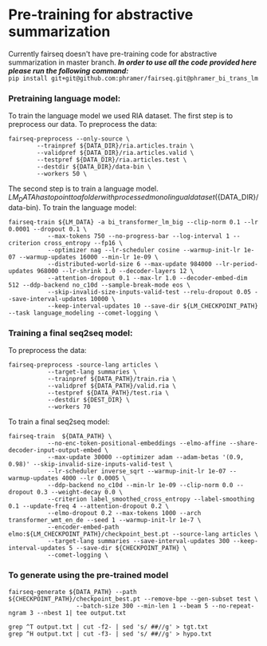 # Pre-training for abstractive summarization

 Currently fairseq doesn't have pre-training code for abstractive summarization in master branch.  ***In order to use all the code provided here please run the following command:***\
```pip install git+git@github.com:phramer/fairseq.git@phramer_bi_trans_lm```



### Pretraining language model:
To train the language model we used RIA dataset.
The first step is to preprocess our data. To preprocess the data:
```
fairseq-preprocess --only-source \
        --trainpref ${DATA_DIR}/ria.articles.train \
        --validpref ${DATA_DIR}/ria.articles.valid \
        --testpref ${DATA_DIR}/ria.articles.test \
        --destdir ${DATA_DIR}/data-bin \
        --workers 50 \
```

The second step is to train a language model. ${LM_DATA} has to point to a folder with processed monolingual dataset (${DATA_DIR}/data-bin). To train the language model:
```
fairseq-train ${LM_DATA} -a bi_transformer_lm_big --clip-norm 0.1 --lr 0.0001 --dropout 0.1 \
           --max-tokens 750 --no-progress-bar --log-interval 1 --criterion cross_entropy --fp16 \
           --optimizer nag --lr-scheduler cosine --warmup-init-lr 1e-07 --warmup-updates 16000 --min-lr 1e-09 \
           --distributed-world-size 6 --max-update 984000 --lr-period-updates 968000 --lr-shrink 1.0 --decoder-layers 12 \
           --attention-dropout 0.1 --max-lr 1.0 --decoder-embed-dim 512 --ddp-backend no_c10d --sample-break-mode eos \
           --skip-invalid-size-inputs-valid-test --relu-dropout 0.05 --save-interval-updates 10000 \
           --keep-interval-updates 10 --save-dir ${LM_CHECKPOINT_PATH} --task language_modeling --comet-logging \
```

### Training a final seq2seq model:
To preprocess the data:
```
fairseq-preprocess -source-lang articles \
           --target-lang summaries \
           --trainpref ${DATA_PATH}/train.ria \
           --validpref ${DATA_PATH}/valid.ria \
           --testpref ${DATA_PATH}/test.ria \
           --destdir ${DEST_DIR} \
           --workers 70
```

To train a final seq2seq model:
```
fairseq-train  ${DATA_PATH} \
           --no-enc-token-positional-embeddings --elmo-affine --share-decoder-input-output-embed \
           --max-update 30000 --optimizer adam --adam-betas '(0.9, 0.98)' --skip-invalid-size-inputs-valid-test \
           --lr-scheduler inverse_sqrt --warmup-init-lr 1e-07 --warmup-updates 4000 --lr 0.0005 \
           --ddp-backend no_c10d --min-lr 1e-09 --clip-norm 0.0 --dropout 0.3 --weight-decay 0.0 \
           --criterion label_smoothed_cross_entropy --label-smoothing 0.1 --update-freq 4 --attention-dropout 0.2 \
           --elmo-dropout 0.2 --max-tokens 1000 --arch transformer_wmt_en_de --seed 1 --warmup-init-lr 1e-7 \
           --encoder-embed-path elmo:${LM_CHECKPOINT_PATH}/checkpoint_best.pt --source-lang articles \
           --target-lang summaries --save-interval-updates 300 --keep-interval-updates 5 --save-dir ${CHECKPOINT_PATH} \
           --comet-logging \
```


### To generate using the pre-trained model

```
fairseq-generate ${DATA_PATH} --path ${CHECKPOINT_PATH}/checkpoint_best.pt --remove-bpe --gen-subset test \
                   --batch-size 300 --min-len 1 --beam 5 --no-repeat-ngram 3 --nbest 1| tee output.txt

grep ^T output.txt | cut -f2- | sed 's/ ##//g' > tgt.txt
grep ^H output.txt | cut -f3- | sed 's/ ##//g' > hypo.txt
```
